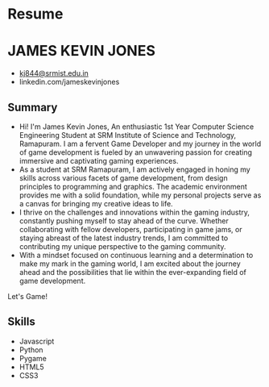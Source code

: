 # Resume
# JAMES KEVIN JONES
- kj844@srmist.edu.in
- linkedin.com/jameskevinjones

## Summary
- Hi! I'm James Kevin Jones, An enthusiastic 1st Year Computer Science Engineering Student at SRM Institute of Science and Technology, Ramapuram. I am a fervent Game Developer and my journey in the world of game development is fueled by an unwavering passion for creating immersive and captivating gaming experiences.
- As a student at SRM Ramapuram, I am actively engaged in honing my skills across various facets of game development, from design principles to programming and graphics. The academic environment provides me with a solid foundation, while my personal projects serve as a canvas for bringing my creative ideas to life.
- I thrive on the challenges and innovations within the gaming industry, constantly pushing myself to stay ahead of the curve. Whether collaborating with fellow developers, participating in game jams, or staying abreast of the latest industry trends, I am committed to contributing my unique perspective to the gaming community.
- With a mindset focused on continuous learning and a determination to make my mark in the gaming world, I am excited about the journey ahead and the possibilities that lie within the ever-expanding field of game development.

Let's Game!

## Skills
- Javascript
- Python
- Pygame
- HTML5
- CSS3
